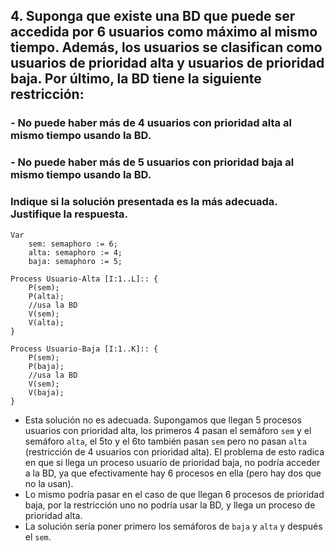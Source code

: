 ## 4. Suponga que existe una BD que puede ser accedida por 6 usuarios como máximo al mismo tiempo. Además, los usuarios se clasifican como usuarios de prioridad alta y usuarios de prioridad baja. Por último, la BD tiene la siguiente restricción:
### - No puede haber más de 4 usuarios con prioridad alta al mismo tiempo usando la BD.
### - No puede haber más de 5 usuarios con prioridad baja al mismo tiempo usando la BD.
### Indique si la solución presentada es la más adecuada. Justifique la respuesta.
```
Var
    sem: semaphoro := 6;
    alta: semaphoro := 4;
    baja: semaphoro := 5;

Process Usuario-Alta [I:1..L]:: {
    P(sem);
    P(alta);
    //usa la BD
    V(sem);
    V(alta);
}

Process Usuario-Baja [I:1..K]:: {
    P(sem);
    P(baja);
    //usa la BD
    V(sem);
    V(baja);
}
```
- Esta solución no es adecuada. Supongamos que llegan 5 procesos usuarios con prioridad alta, los primeros 4 pasan el semáforo `sem` y el semáforo `alta`, el 5to y el 6to también pasan `sem` pero no pasan `alta` (restricción de 4 usuarios con prioridad alta). El problema de esto radica en que si llega un proceso usuario de prioridad baja, no podría acceder a la BD, ya que efectivamente hay 6 procesos en ella (pero hay dos que no la usan).
- Lo mismo podría pasar en el caso de que llegan 6 procesos de prioridad baja, por la restricción uno no podría usar la BD, y llega un proceso de prioridad alta.
- La solución sería poner primero los semáforos de `baja` y `alta` y después el `sem`. 